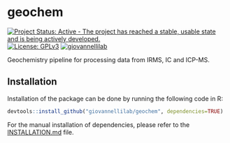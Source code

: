 # geochem

[![Project Status: Active - The project has reached a stable, usable state and is being actively developed.](https://www.repostatus.org/badges/latest/active.svg)](https://www.repostatus.org/#active)
[![License: GPLv3](https://img.shields.io/badge/license-GPLv3-blue.svg)](LICENSE.md)
[![giovannellilab](https://img.shields.io/badge/BY-Giovannelli_Lab-blue)](https://www.donatogiovannelli.com/)

Geochemistry pipeline for processing data from IRMS, IC and ICP-MS.


## Installation

Installation of the package can be done by running the following code in R:

``` r
devtools::install_github("giovannellilab/geochem", dependencies=TRUE)
```

For the manual installation of dependencies, please refer to the [INSTALLATION.md](INSTALLATION.md) file.
